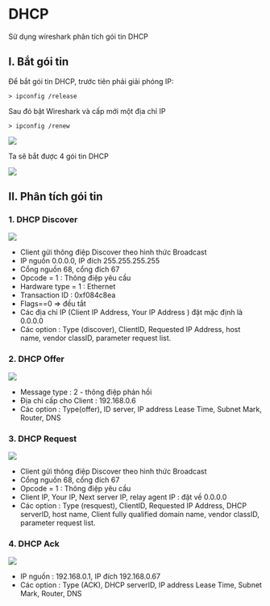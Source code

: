 # DHCP
Sử dụng wireshark phân tích gói tin DHCP 

## I. Bắt gói tin 

Để bắt gói tin DHCP, trước tiên phải giải phóng IP: 

	> ipconfig /release

Sau đó bật Wireshark và cấp mới một địa chỉ IP

	> ipconfig /renew
	
<img src="http://i.imgur.com/YrRPcHG.png">

Ta sẽ bắt được 4 gói tin DHCP

<img src="http://i.imgur.com/V77th61.png"> 

## II. Phân tích gói tin 
### 1. DHCP Discover 

<img src="http://i.imgur.com/6ggIqYu.png">

- Client gửi thông điệp Discover theo hình thức Broadcast
-  IP nguồn 0.0.0.0, IP đích 255.255.255.255
- Cổng nguồn 68, cổng đích 67
- Opcode = 1 : Thông điệp yêu cầu
- Hardware type = 1 : Ethernet
- Transaction ID : 0xf084c8ea
- Flags==0 => đều tắt
- Các địa chỉ IP (Client IP Address, Your IP Address ) đặt mặc định là 0.0.0.0
- Các option : Type (discover), ClientID, Requested IP Address, host name, vendor classID, parameter request list.
### 2. DHCP Offer

<img src="http://i.imgur.com/YH1B5f0.png">
	
- Message type : 2 - thông điệp phản hồi 
- Địa chỉ cấp cho Client : 192.168.0.6
- Các option : Type(offer), ID server, IP address Lease Time, Subnet Mark, Router, DNS

### 3. DHCP Request

<img src="http://i.imgur.com/nrFlGKU.png">

- Client gửi thông điệp Discover theo hình thức Broadcast
- Cổng nguồn 68, cổng đích 67
- Opcode = 1 : Thông điệp yêu cầu
- Client IP, Your IP, Next server IP, relay agent IP : đặt về 0.0.0.0
- Các option : Type (resquest), ClientID, Requested IP Address, DHCP serverID, host name, Client fully qualified domain name, vendor classID, parameter request list.

### 4. DHCP Ack

<img src="http://i.imgur.com/d2Oj1Pf.png">

- IP nguồn : 192.168.0.1, IP đích 192.168.0.67
- Các option : Type (ACK), DHCP serverID, IP address Lease Time, Subnet Mark, Router, DNS